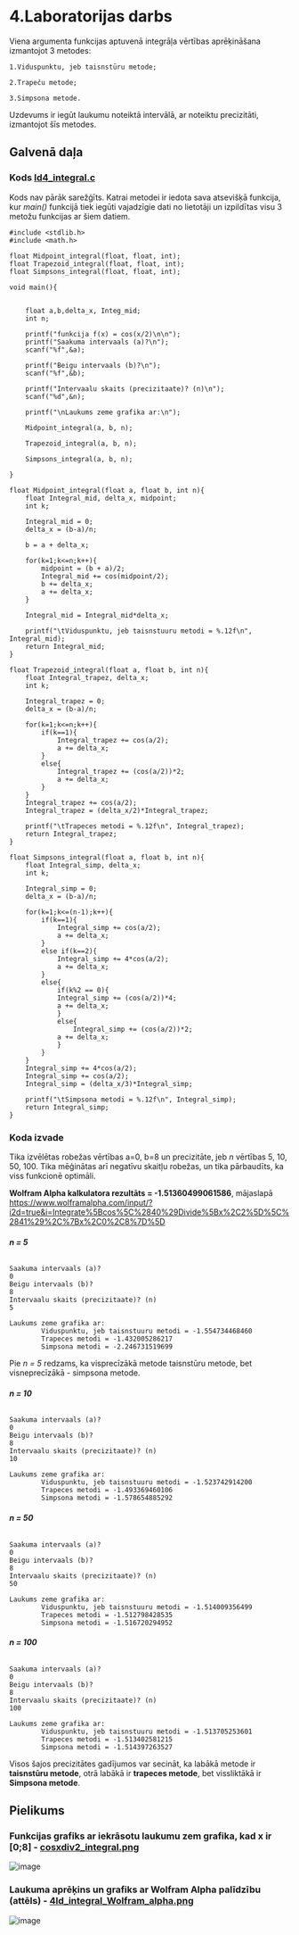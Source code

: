 # 4.Laboratorijas darbs
Viena argumenta funkcijas aptuvenā integrāļa vērtības aprēķināšana izmantojot 3 metodes:
    
    1.Viduspunktu, jeb taisnstūru metode;
    
    2.Trapeču metode;
    
    3.Simpsona metode.

Uzdevums ir iegūt laukumu noteiktā intervālā, ar noteiktu precizitāti, izmantojot šīs metodes.

## Galvenā daļa

### Kods [ld4_integral.c](https://github.com/Lasiurus/RTR-105/blob/main/4ld_integral/ld4_integral.c)

Kods nav pārāk sarežģīts. Katrai metodei ir iedota sava atsevišķā funkcija, kur *main()* funkcijā tiek iegūti vajadzīgie dati no lietotāji un izpildītas visu 3 metožu funkcijas ar šiem datiem.

```#include <stdio.h>
#include <stdlib.h>
#include <math.h>

float Midpoint_integral(float, float, int);
float Trapezoid_integral(float, float, int);
float Simpsons_integral(float, float, int);

void main(){


    float a,b,delta_x, Integ_mid;
    int n;

    printf("funkcija f(x) = cos(x/2)\n\n");
    printf("Saakuma intervaals (a)?\n");
    scanf("%f",&a);

    printf("Beigu intervaals (b)?\n");
    scanf("%f",&b);

    printf("Intervaalu skaits (precizitaate)? (n)\n");
    scanf("%d",&n);

    printf("\nLaukums zeme grafika ar:\n");

    Midpoint_integral(a, b, n);

    Trapezoid_integral(a, b, n);

    Simpsons_integral(a, b, n);

}

float Midpoint_integral(float a, float b, int n){
    float Integral_mid, delta_x, midpoint;
    int k;

    Integral_mid = 0;
    delta_x = (b-a)/n;

    b = a + delta_x;

    for(k=1;k<=n;k++){
        midpoint = (b + a)/2;
        Integral_mid += cos(midpoint/2);
        b += delta_x;
        a += delta_x;
    }

    Integral_mid = Integral_mid*delta_x;

    printf("\tViduspunktu, jeb taisnstuuru metodi = %.12f\n", Integral_mid);
    return Integral_mid;
}

float Trapezoid_integral(float a, float b, int n){
    float Integral_trapez, delta_x;
    int k;

    Integral_trapez = 0;
    delta_x = (b-a)/n;

    for(k=1;k<=n;k++){
        if(k==1){
            Integral_trapez += cos(a/2);
            a += delta_x;
        }
        else{
            Integral_trapez += (cos(a/2))*2;
            a += delta_x;
        }
    }
    Integral_trapez += cos(a/2);
    Integral_trapez = (delta_x/2)*Integral_trapez;

    printf("\tTrapeces metodi = %.12f\n", Integral_trapez);
    return Integral_trapez;
}

float Simpsons_integral(float a, float b, int n){
    float Integral_simp, delta_x;
    int k;

    Integral_simp = 0;
    delta_x = (b-a)/n;

    for(k=1;k<=(n-1);k++){
        if(k==1){
            Integral_simp += cos(a/2);
            a += delta_x;
        }
        else if(k==2){
            Integral_simp += 4*cos(a/2);
            a += delta_x;
        }
        else{
            if(k%2 == 0){
            Integral_simp += (cos(a/2))*4;
            a += delta_x;
            }
            else{
                Integral_simp += (cos(a/2))*2;
            a += delta_x;
            }
        }
    }
    Integral_simp += 4*cos(a/2);
    Integral_simp += cos(a/2);
    Integral_simp = (delta_x/3)*Integral_simp;

    printf("\tSimpsona metodi = %.12f\n", Integral_simp);
    return Integral_simp;
}
```

### Koda izvade
Tika izvēlētas robežas vērtības a=0, b=8 un precizitāte, jeb *n* vērtības 5, 10, 50, 100.
Tika mēģinātas arī negatīvu skaitļu robežas, un tika pārbaudīts, ka viss funkcionē optimāli.

**Wolfram Alpha kalkulatora rezultāts = -1.51360499061586**, mājaslapā https://www.wolframalpha.com/input/?i2d=true&i=Integrate%5Bcos%5C%2840%29Divide%5Bx%2C2%5D%5C%2841%29%2C%7Bx%2C0%2C8%7D%5D

#### *n = 5*

```funkcija f(x) = cos(x/2)

Saakuma intervaals (a)?
0
Beigu intervaals (b)?
8
Intervaalu skaits (precizitaate)? (n)
5

Laukums zeme grafika ar:
        Viduspunktu, jeb taisnstuuru metodi = -1.554734468460
        Trapeces metodi = -1.432005286217
        Simpsona metodi = -2.246731519699
```


Pie *n = 5* redzams, ka visprecīzākā metode taisnstūru metode, bet visneprecīzākā - simpsona metode.

#### *n = 10*

```funkcija f(x) = cos(x/2)

Saakuma intervaals (a)?
0
Beigu intervaals (b)?
8
Intervaalu skaits (precizitaate)? (n)
10

Laukums zeme grafika ar:
        Viduspunktu, jeb taisnstuuru metodi = -1.523742914200
        Trapeces metodi = -1.493369460106
        Simpsona metodi = -1.578654885292
```

#### *n = 50*

```funkcija f(x) = cos(x/2)

Saakuma intervaals (a)?
0
Beigu intervaals (b)?
8
Intervaalu skaits (precizitaate)? (n)
50

Laukums zeme grafika ar:
        Viduspunktu, jeb taisnstuuru metodi = -1.514009356499
        Trapeces metodi = -1.512798428535
        Simpsona metodi = -1.516720294952
```


#### *n = 100*

```funkcija f(x) = cos(x/2)

Saakuma intervaals (a)?
0
Beigu intervaals (b)?
8
Intervaalu skaits (precizitaate)? (n)
100

Laukums zeme grafika ar:
        Viduspunktu, jeb taisnstuuru metodi = -1.513705253601
        Trapeces metodi = -1.513402581215
        Simpsona metodi = -1.514397263527
```

Visos šajos precizitātes gadījumos var secināt, ka labākā metode ir **taisnstūru metode**, otrā labākā ir **trapeces metode**, bet vissliktākā ir **Simpsona metode**.


## Pielikums

### Funkcijas grafiks ar iekrāsotu laukumu zem grafika, kad x ir [0;8] - [cosxdiv2_integral.png](https://github.com/Lasiurus/RTR-105/blob/main/4ld_integral/cosxdiv2_integral.png)

![image](https://github.com/Lasiurus/RTR-105/blob/main/4ld_integral/cosxdiv2_integral.png)

### Laukuma aprēķins un grafiks ar Wolfram Alpha palīdzību (attēls) - [4ld_integral_Wolfram_alpha.png](https://github.com/Lasiurus/RTR-105/blob/main/4ld_integral/4ld_integral_Wolfram_alpha.png)

![image](https://github.com/Lasiurus/RTR-105/blob/main/4ld_integral/4ld_integral_Wolfram_alpha.png)
